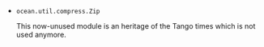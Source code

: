 * `ocean.util.compress.Zip`

  This now-unused module is an heritage of the Tango times which is not used anymore.

